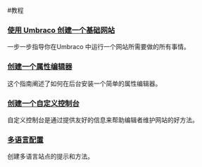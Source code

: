 #教程

### [使用 Umbraco 创建一个基础网站](Creating-Basic-Site/index.md)

一步一步指导你在Umbraco 中运行一个网站所需要做的所有事情。

### [创建一个属性编辑器](Creating-a-Property-Editor/)

这个指南阐述了如何在后台安装一个简单的属性编辑器。

### [创建一个自定义控制台](Creating-a-Custom-Dashboard)

自定义控制台是通过提供友好的信息来帮助编辑者维护网站的好方法。

### [多语言配置](Multilanguage-Setup/index.md)

创建多语言站点的提示和方法。
